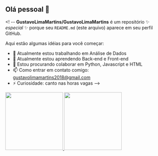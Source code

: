 ## Olá pessoal 👋

<! --
**GustavoLimaMartins/GustavoLimaMartins** é um repositório ✨ _especial_ ✨ porque seu `README.md` (este arquivo) aparece em seu perfil GitHub.

Aqui estão algumas idéias para você começar:

- 🔭 Atualmente estou trabalhando em Análise de Dados
- 🌱 Atualmente estou aprendendo Back-end e Front-end
- 👯 Estou procurando colaborar em Python, Javascript e HTML
- 📫 Como entrar em contato comigo: gustavolimamartins2018@gmail.com
- ⚡ Curiosidade: canto nas horas vagas
-->

<div>
<a href="https://github.com/seu-usuário-aqui">
<img loading="lazy" height="180em" src="https://github-readme-stats.vercel.app/api/top-langs/?username=GustavoLimaMartins&layout=compact&langs_count=7&theme=dracula"/>
<img loading="lazy" height="180em" src="https://github-readme-stats.vercel.app/api?username=GustavoLimaMartins&show_icons=true&theme=dracula&include_all_commits=true&count_private=true"/>
</div>
